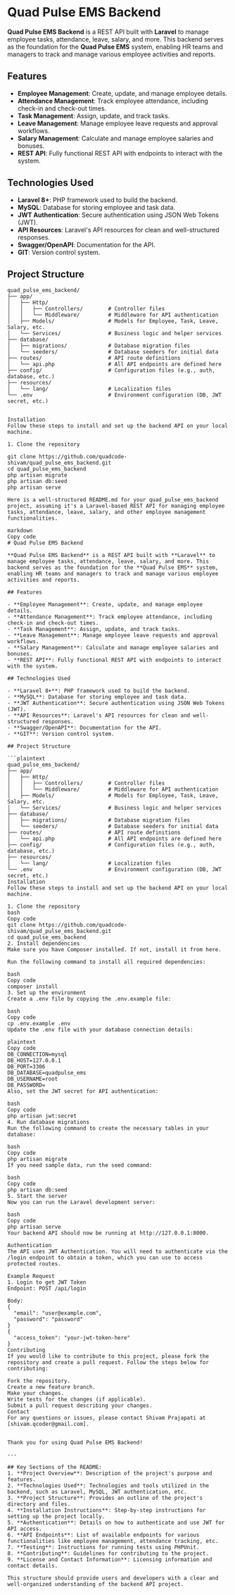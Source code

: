 # Quad Pulse EMS Backend

**Quad Pulse EMS Backend** is a REST API built with **Laravel** to manage employee tasks, attendance, leave, salary, and more. This backend serves as the foundation for the **Quad Pulse EMS** system, enabling HR teams and managers to track and manage various employee activities and reports.

## Features

- **Employee Management**: Create, update, and manage employee details.
- **Attendance Management**: Track employee attendance, including check-in and check-out times.
- **Task Management**: Assign, update, and track tasks.
- **Leave Management**: Manage employee leave requests and approval workflows.
- **Salary Management**: Calculate and manage employee salaries and bonuses.
- **REST API**: Fully functional REST API with endpoints to interact with the system.

## Technologies Used

- **Laravel 8+**: PHP framework used to build the backend.
- **MySQL**: Database for storing employee and task data.
- **JWT Authentication**: Secure authentication using JSON Web Tokens (JWT).
- **API Resources**: Laravel's API resources for clean and well-structured responses.
- **Swagger/OpenAPI**: Documentation for the API.
- **GIT**: Version control system.

## Project Structure

```plaintext
quad_pulse_ems_backend/
├── app/
│   ├── Http/
│   │   ├── Controllers/        # Controller files
│   │   └── Middleware/         # Middleware for API authentication
│   ├── Models/                 # Models for Employee, Task, Leave, Salary, etc.
│   └── Services/               # Business logic and helper services
├── database/
│   ├── migrations/             # Database migration files
│   └── seeders/                # Database seeders for initial data
├── routes/                     # API route definitions
│   └── api.php                 # All API endpoints are defined here
├── config/                     # Configuration files (e.g., auth, database, etc.)
├── resources/
│   └── lang/                   # Localization files
└── .env                        # Environment configuration (DB, JWT secret, etc.)


Installation
Follow these steps to install and set up the backend API on your local machine.

1. Clone the repository

git clone https://github.com/quadcode-shivam/quad_pulse_ems_backend.git
cd quad_pulse_ems_backend
php artisan migrate
php artisan db:seed
php artisan serve

Here is a well-structured README.md for your quad_pulse_ems_backend project, assuming it's a Laravel-based REST API for managing employee tasks, attendance, leave, salary, and other employee management functionalities.

markdown
Copy code
# Quad Pulse EMS Backend

**Quad Pulse EMS Backend** is a REST API built with **Laravel** to manage employee tasks, attendance, leave, salary, and more. This backend serves as the foundation for the **Quad Pulse EMS** system, enabling HR teams and managers to track and manage various employee activities and reports.

## Features

- **Employee Management**: Create, update, and manage employee details.
- **Attendance Management**: Track employee attendance, including check-in and check-out times.
- **Task Management**: Assign, update, and track tasks.
- **Leave Management**: Manage employee leave requests and approval workflows.
- **Salary Management**: Calculate and manage employee salaries and bonuses.
- **REST API**: Fully functional REST API with endpoints to interact with the system.

## Technologies Used

- **Laravel 8+**: PHP framework used to build the backend.
- **MySQL**: Database for storing employee and task data.
- **JWT Authentication**: Secure authentication using JSON Web Tokens (JWT).
- **API Resources**: Laravel's API resources for clean and well-structured responses.
- **Swagger/OpenAPI**: Documentation for the API.
- **GIT**: Version control system.

## Project Structure

```plaintext
quad_pulse_ems_backend/
├── app/
│   ├── Http/
│   │   ├── Controllers/        # Controller files
│   │   └── Middleware/         # Middleware for API authentication
│   ├── Models/                 # Models for Employee, Task, Leave, Salary, etc.
│   └── Services/               # Business logic and helper services
├── database/
│   ├── migrations/             # Database migration files
│   └── seeders/                # Database seeders for initial data
├── routes/                     # API route definitions
│   └── api.php                 # All API endpoints are defined here
├── config/                     # Configuration files (e.g., auth, database, etc.)
├── resources/
│   └── lang/                   # Localization files
└── .env                        # Environment configuration (DB, JWT secret, etc.)
Installation
Follow these steps to install and set up the backend API on your local machine.

1. Clone the repository
bash
Copy code
git clone https://github.com/quadcode-shivam/quad_pulse_ems_backend.git
cd quad_pulse_ems_backend
2. Install dependencies
Make sure you have Composer installed. If not, install it from here.

Run the following command to install all required dependencies:

bash
Copy code
composer install
3. Set up the environment
Create a .env file by copying the .env.example file:

bash
Copy code
cp .env.example .env
Update the .env file with your database connection details:

plaintext
Copy code
DB_CONNECTION=mysql
DB_HOST=127.0.0.1
DB_PORT=3306
DB_DATABASE=quadpulse_ems
DB_USERNAME=root
DB_PASSWORD=
Also, set the JWT secret for API authentication:

bash
Copy code
php artisan jwt:secret
4. Run database migrations
Run the following command to create the necessary tables in your database:

bash
Copy code
php artisan migrate
If you need sample data, run the seed command:

bash
Copy code
php artisan db:seed
5. Start the server
Now you can run the Laravel development server:

bash
Copy code
php artisan serve
Your backend API should now be running at http://127.0.0.1:8000.

Authentication
The API uses JWT Authentication. You will need to authenticate via the /login endpoint to obtain a token, which you can use to access protected routes.

Example Request
1. Login to get JWT Token
Endpoint: POST /api/login

Body:
{
  "email": "user@example.com",
  "password": "password"
}
{
  "access_token": "your-jwt-token-here"
}
Contributing
If you would like to contribute to this project, please fork the repository and create a pull request. Follow the steps below for contributing:

Fork the repository.
Create a new feature branch.
Make your changes.
Write tests for the changes (if applicable).
Submit a pull request describing your changes.
Contact
For any questions or issues, please contact Shivam Prajapati at [shivam.qcoder@gmail.com].


Thank you for using Quad Pulse EMS Backend!

---

## Key Sections of the README:
1. **Project Overview**: Description of the project's purpose and features.
2. **Technologies Used**: Technologies and tools utilized in the backend, such as Laravel, MySQL, JWT authentication, etc.
3. **Project Structure**: Provides an outline of the project's directory and files.
4. **Installation Instructions**: Step-by-step instructions for setting up the project locally.
5. **Authentication**: Details on how to authenticate and use JWT for API access.
6. **API Endpoints**: List of available endpoints for various functionalities like employee management, attendance tracking, etc.
7. **Testing**: Instructions for running tests using PHPUnit.
8. **Contributing**: Guidelines for contributing to the project.
9. **License and Contact Information**: Licensing information and contact details.

This structure should provide users and developers with a clear and well-organized understanding of the backend API project.


